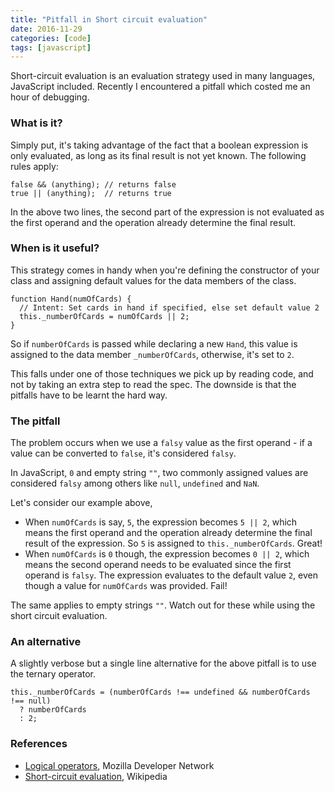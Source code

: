 ```yaml
---
title: "Pitfall in Short circuit evaluation"
date: 2016-11-29
categories: [code]
tags: [javascript]
---
```


Short-circuit evaluation is an evaluation strategy used in many languages, JavaScript included. Recently I encountered a pitfall which costed me an hour of debugging.

### What is it?
Simply put, it's taking advantage of the fact that a boolean expression is only evaluated, as long as its final result is not yet known. The following rules apply:

```
false && (anything); // returns false
true || (anything);  // returns true
```

In the above two lines, the second part of the expression is not evaluated as the first operand and the operation already determine the final result.

### When is it useful?
This strategy comes in handy when you're defining the constructor of your class and assigning default values for the data members of the class.

```
function Hand(numOfCards) {
  // Intent: Set cards in hand if specified, else set default value 2
  this._numberOfCards = numOfCards || 2;
}
```

So if `numberOfCards` is passed while declaring a new `Hand`, this value is assigned to the data member `_numberOfCards`, otherwise, it's set to `2`.

This falls under one of those techniques we pick up by reading code, and not by taking an extra step to read the spec. The downside is that the pitfalls have to be learnt the hard way.

### The pitfall
The problem occurs when we use a `falsy` value as the first operand - if a value can be converted to `false`, it's considered `falsy`.

In JavaScript, `0` and empty string `""`, two commonly assigned values are considered `falsy` among others like `null`, `undefined` and `NaN`.

Let's consider our example above,

* When `numOfCards` is say, `5`, the expression becomes `5 || 2`, which means the first operand and the operation already determine the final result of the expression.  So `5` is assigned to `this._numberOfCards`. Great!
* When `numOfCards` is `0` though, the expression becomes `0 || 2`, which means the second operand needs to be evaluated since the first operand is `falsy`. The expression evaluates to the default value `2`, even though a value for `numOfCards` was provided. Fail!

The same applies to empty strings `""`. Watch out for these while using the short circuit evaluation.

### An alternative
A slightly verbose but a single line alternative for the above pitfall is to use the ternary operator.

```
this._numberOfCards = (numberOfCards !== undefined && numberOfCards !== null)
  ? numberOfCards
  : 2;
```

### References
* [Logical operators](https://developer.mozilla.org/en/docs/Web/JavaScript/Reference/Operators/Logical_Operators), Mozilla Developer Network
* [Short-circuit evaluation](https://en.wikipedia.org/wiki/Short-circuit_evaluation), Wikipedia
